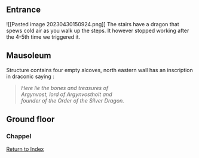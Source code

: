 ## Entrance
![[Pasted image 20230430150924.png]]
The stairs have a dragon that spews cold air as you walk up the steps. It however stopped working after the 4-5th time we triggered it.

## Mausoleum
Structure contains four empty alcoves, north eastern wall has an inscription in draconic saying :
>	_Here lie the bones and treasures of  
	 Argynvost, lord of Argynvostholt and  
  founder of the Order of the Silver Dragon._

## Ground floor
### Chappel


[Return to Index](Index)
